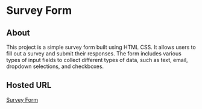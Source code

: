 # Survey Form

## About

This project is a simple survey form built using HTML CSS. It allows users to fill out a survey and submit their responses. The form includes various types of input fields to collect different types of data, such as text, email, dropdown selections, and checkboxes.

## Hosted URL

[Survey Form](https://akshayadme.github.io/CN-Survey-Form/)
